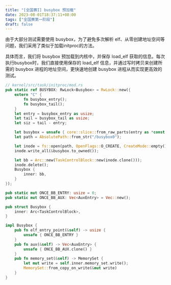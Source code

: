 ```yaml
---
title: "[全国赛I] busybox 预加载"
date: 2023-08-01T18:37:11+08:00
tags: ["全国赛第一阶段"]
draft: false
---
```


由于大部分测试需要使用 busybox，为了避免多次解析 elf、从零创建地址空间等问题，我们采用了类似于加载initproc的方法。

<!--more-->

具体而言，我们将 busybox 预加载到内核中，并保存 load_elf 获取的信息。每次执行busybox时，我们直接使用保存的 load_elf
信息，并通过写时拷贝来创建所需的 busybox 进程的地址空间，更快速地创建 busybox 进程从而实现更高效的测试。

<!--more-->

```rust
// kernel/src/task/initproc/mod.rs
pub static ref BUSYBOX: RwLock<Busybox> = RwLock::new({
    extern "C" {
        fn busybox_entry();
        fn busybox_tail();
    }
    let entry = busybox_entry as usize;
    let tail = busybox_tail as usize;
    let siz = tail - entry;

    let busybox = unsafe { core::slice::from_raw_parts(entry as *const u8, siz) };
    let path = AbsolutePath::from_str("/busybox0");

    let inode = fs::open(path, OpenFlags::O_CREATE, CreateMode::empty()).expect("busybox0 create failed");
    inode.write_all(&busybox.to_owned());

    let bb = Arc::new(TaskControlBlock::new(inode.clone()));
    inode.delete();
    Busybox {
        inner: bb,
    }
});

pub static mut ONCE_BB_ENTRY: usize = 0;
pub static mut ONCE_BB_AUX: Vec<AuxEntry> = Vec::new();

pub struct Busybox {
    inner: Arc<TaskControlBlock>,
}

impl Busybox {
    pub fn elf_entry_point(&self) -> usize {
        unsafe { ONCE_BB_ENTRY }
    }
    pub fn aux(&self) -> Vec<AuxEntry> {
        unsafe { ONCE_BB_AUX.clone() }
    }
    pub fn memory_set(&self) -> MemorySet {
        let mut write = self.inner.memory_set.write();
        MemorySet::from_copy_on_write(&mut write)
    }
}
```